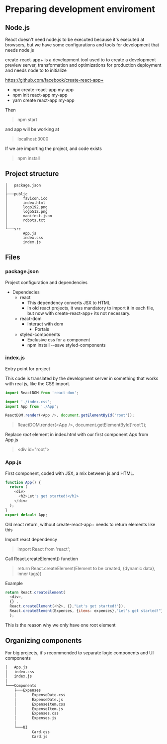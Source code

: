 # Preparing development enviroment

## Node.js

React doesn't need node.js to be executed because it's executed at browsers, but we have some configurations and tools for development that needs node.js

create-react-app+ is a development tool used to to create a development preview server, transformation and optimizations for production deployment and needs node to to initialize

<https://github.com/facebook/create-react-app+>

* npx create-react-app my-app
* npm init react-app my-app
* yarn create react-app my-app

Then

> npm start

and app will be working at

> localhost:3000

If we are importing the project, and code exists

> npm install

## Project structure

```text
│   package.json
│
├───public
│       favicon.ico
│       index.html
│       logo192.png
│       logo512.png
│       manifest.json
│       robots.txt
│
└───src
        App.js
        index.css
        index.js
```

## Files

### package.json

Project configuration and dependencies

* Dependecies
  * react
    * This dependency converts JSX to HTML
    * In old react projects, it was mandatory to import it in each file, but now with create-react-app+ its not necessary.
  * react-dom
    * Interact with dom
      * Portals
  * styled-components
    * Exclusive css for a component
    * npm install --save styled-components

### index.js

Entry point for project

This code is translated by the development server in something that works with real js, like the CSS import.

```js
import ReactDOM from 'react-dom';

import './index.css';
import App from './App';

ReactDOM.render(<App />, document.getElementById('root'));
```

> ReactDOM.render(\<App />, document.getElementById('root'));

Replace _root_ element in index.html with our first component _App_ from App.js
> \<div id="root"></div>

### App.js

First component, coded with JSX, a mix between js and HTML.

```js
function App() {
  return (
    <div>
      <h2>Let's get started!</h2>
    </div>
  );
}
export default App;
```

Old react return, without create-react-app+ needs to return elements like this

Import react dependency

> import React from 'react';

Call React.createElement() function

> return React.createElement(Element to be created, {dynamic data}, inner tags})

Example

```js
return React.createElement(
  <div>, 
  {} ,
  React.createElement(<h2>, {},"Let's get started!"}),
  React.createElement(Expenses, {items: expenses},"Let's get started!"})
  );
```

This is the reason why we only have one root element

## Organizing components

For big projects, it's recommended to separate logic components and UI components

```txt
│   App.js
│   index.css
│   index.js
│
└───Components
    ├───Expenses
    │       ExpenseDate.css
    │       ExpenseDate.js
    │       ExpenseItem.css
    │       ExpenseItem.js
    │       Expenses.css
    │       Expenses.js
    │
    └───UI
            Card.css
            Card.js
```
